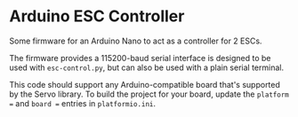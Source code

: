 # Arduino ESC Controller

Some firmware for an Arduino Nano to act as a controller for 2 ESCs.

The firmware provides a 115200-baud serial interface is designed to be
used with `esc-control.py`, but can also be used with a plain serial
terminal.

This code should support any Arduino-compatible board that's supported
by the Servo library. To build the project for your board, update the
`platform =` and `board =` entries in `platformio.ini`.